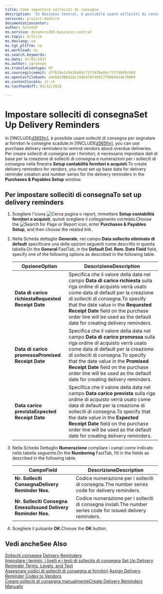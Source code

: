 ```yaml
---
title: Come impostare solleciti di consegna
description: "In Business Central, è possibile usare solleciti di consegna per segnalare ai fornitori le consegne scadute."
services: project-madeira
documentationcenter: 
author: SorenGP
ms.service: dynamics365-business-central
ms.topic: article
ms.devlang: na
ms.tgt_pltfrm: na
ms.workload: na
ms.search.keywords: 
ms.date: 07/01/2017
ms.author: sgroespe
ms.translationtype: HT
ms.sourcegitcommit: d7fb34e1c9428a64c71ff47be8bcff174649c00d
ms.openlocfilehash: a4ebb298b62bc194b478749d17f0684d14b70d09
ms.contentlocale: it-ch
ms.lasthandoff: 03/22/2018

---
```

# <a name="set-up-delivery-reminders"></a><span data-ttu-id="4962d-103">Impostare solleciti di consegna</span><span class="sxs-lookup"><span data-stu-id="4962d-103">Set Up Delivery Reminders</span></span>
<span data-ttu-id="4962d-104">In [!INCLUDE[d365fin](../../includes/d365fin_md.md)], è possibile usare solleciti di consegna per segnalare ai fornitori le consegne scadute.</span><span class="sxs-lookup"><span data-stu-id="4962d-104">In [!INCLUDE[d365fin](../../includes/d365fin_md.md)], you can use purchase delivery reminders to remind vendors about overdue deliveries.</span></span> <span data-ttu-id="4962d-105">Per creare solleciti di consegna per i fornitori, è necessario impostare dati di base per la creazione di solleciti di consegna e numerazioni per i solleciti di consegna nella finestra **Setup contabilità fornitori e acquisti**.</span><span class="sxs-lookup"><span data-stu-id="4962d-105">To create delivery reminders for vendors, you must set up base data for delivery reminder creation and number series for the delivery reminders in the **Purchases & Payables Setup** window.</span></span>  

## <a name="to-set-up-delivery-reminders"></a><span data-ttu-id="4962d-106">Per impostare solleciti di consegna</span><span class="sxs-lookup"><span data-stu-id="4962d-106">To set up delivery reminders</span></span>  

1.  <span data-ttu-id="4962d-107">Scegliere l'icona ![Cerca pagina o report](../../media/ui-search/search_small.png "icona Cerca pagina o report"), immettere **Setup contabilità fornitori e acquisti**, quindi scegliere il collegamento correlato.</span><span class="sxs-lookup"><span data-stu-id="4962d-107">Choose the ![Search for Page or Report](../../media/ui-search/search_small.png "Search for Page or Report icon") icon, enter **Purchases & Payables Setup**, and then choose the related link.</span></span>  
2.  <span data-ttu-id="4962d-108">Nella Scheda dettaglio **Generale**, nel campo **Data sollecito eliminato di default** specificare una delle opzioni seguenti come descritto in questa tabella.</span><span class="sxs-lookup"><span data-stu-id="4962d-108">On the **General** FastTab, in the **Default Del. Rem. Date Field** field, specify one of the following options as described in the following table.</span></span>  

    |<span data-ttu-id="4962d-109">Opzione</span><span class="sxs-lookup"><span data-stu-id="4962d-109">Option</span></span>|<span data-ttu-id="4962d-110">Descrizione</span><span class="sxs-lookup"><span data-stu-id="4962d-110">Description</span></span>|  
    |----------------------------------|---------------------------------------|  
    |<span data-ttu-id="4962d-111">**Data di carico richiesta**</span><span class="sxs-lookup"><span data-stu-id="4962d-111">**Requested Receipt Date**</span></span>|<span data-ttu-id="4962d-112">Specifica che il valore della data nel campo **Data di carico richiesta** sulla riga ordine di acquisto verrà usato come data di default per la creazione di solleciti di consegna.</span><span class="sxs-lookup"><span data-stu-id="4962d-112">To specify that the date value in the **Requested Receipt Date** field on the purchase order line will be used as the default date for creating delivery reminders.</span></span>|  
    |<span data-ttu-id="4962d-113">**Data di carico promessa**</span><span class="sxs-lookup"><span data-stu-id="4962d-113">**Promised Receipt Date**</span></span>|<span data-ttu-id="4962d-114">Specifica che il valore della data nel campo **Data di carico promessa** sulla riga ordine di acquisto verrà usato come data di default per la creazione di solleciti di consegna.</span><span class="sxs-lookup"><span data-stu-id="4962d-114">To specify that the date value in the **Promised Receipt Date** field on the purchase order line will be used as the default date for creating delivery reminders.</span></span>|  
    |<span data-ttu-id="4962d-115">**Data carico prevista**</span><span class="sxs-lookup"><span data-stu-id="4962d-115">**Expected Receipt Date**</span></span>|<span data-ttu-id="4962d-116">Specifica che il valore della data nel campo **Data carico prevista** sulla riga ordine di acquisto verrà usato come data di default per la creazione di solleciti di consegna.</span><span class="sxs-lookup"><span data-stu-id="4962d-116">To specify that the date value in the **Expected Receipt Date** field on the purchase order line will be used as the default date for creating delivery reminders.</span></span>|  

3.  <span data-ttu-id="4962d-117">Nella Scheda Dettaglio **Numerazione** compilare i campi come indicato nella tabella seguente.</span><span class="sxs-lookup"><span data-stu-id="4962d-117">On the **Numbering** FastTab, fill in the fields as described in the following table.</span></span>  

    |<span data-ttu-id="4962d-118">Campo</span><span class="sxs-lookup"><span data-stu-id="4962d-118">Field</span></span>|<span data-ttu-id="4962d-119">Descrizione</span><span class="sxs-lookup"><span data-stu-id="4962d-119">Description</span></span>|  
    |---------------------------------|---------------------------------------|  
    |<span data-ttu-id="4962d-120">**Nr. Solleciti Consegna**</span><span class="sxs-lookup"><span data-stu-id="4962d-120">**Delivery Reminder Nos.**</span></span>|<span data-ttu-id="4962d-121">Codice numerazione per i solleciti di consegna.</span><span class="sxs-lookup"><span data-stu-id="4962d-121">The number series code for delivery reminders.</span></span>|  
    |<span data-ttu-id="4962d-122">**Nr. Solleciti Consegna Emessi**</span><span class="sxs-lookup"><span data-stu-id="4962d-122">**Issued Delivery Reminder Nos.**</span></span>|<span data-ttu-id="4962d-123">Codice numerazione per i solleciti di consegna inviati.</span><span class="sxs-lookup"><span data-stu-id="4962d-123">The number series code for issued delivery reminders.</span></span>|  

4.  <span data-ttu-id="4962d-124">Scegliere il pulsante **OK**.</span><span class="sxs-lookup"><span data-stu-id="4962d-124">Choose the **OK** button.</span></span>  

## <a name="see-also"></a><span data-ttu-id="4962d-125">Vedi anche</span><span class="sxs-lookup"><span data-stu-id="4962d-125">See Also</span></span>  
 <span data-ttu-id="4962d-126">[Solleciti consegna](delivery-reminders.md) </span><span class="sxs-lookup"><span data-stu-id="4962d-126">[Delivery Reminders](delivery-reminders.md) </span></span>  
 <span data-ttu-id="4962d-127">[Impostare i termini, i livelli e i testi di sollecito di consegna](how-to-set-up-delivery-reminder-terms-levels-and-text.md) </span><span class="sxs-lookup"><span data-stu-id="4962d-127">[Set Up Delivery Reminder Terms, Levels, and Text](how-to-set-up-delivery-reminder-terms-levels-and-text.md) </span></span>  
 <span data-ttu-id="4962d-128">[Assegnare codici di solleciti di consegna ai fornitori](how-to-assign-delivery-reminder-codes-to-vendors.md) </span><span class="sxs-lookup"><span data-stu-id="4962d-128">[Assign Delivery Reminder Codes to Vendors](how-to-assign-delivery-reminder-codes-to-vendors.md) </span></span>  
 [<span data-ttu-id="4962d-129">Creare solleciti di consegna manualmente</span><span class="sxs-lookup"><span data-stu-id="4962d-129">Create Delivery Reminders Manually</span></span>](how-to-create-delivery-reminders-manually.md)

